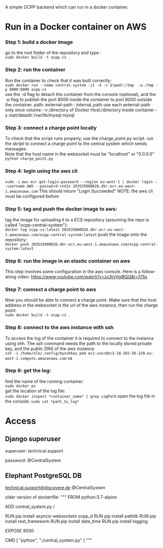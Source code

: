 A simple OCPP backend which can run in a docker container.

# Run in a Docker container on AWS

### Step 1: build a docker image
go to the root folder of the repository and type : \
`sudo docker build -t ocpp-cs .`

### Step 2: run the container
Run the container to check that it was built correctly: \
`sudo docker run --name central-system -it -d -v $(pwd):/tmp  -w /tmp -p 8000:8000 ocpp-cs` \
use the -d flag to detach the container from the console (optional), and the -p flag to publish the port 8000 inside 
the container to port 8000 outside the container.
path: external-path : internal_path
use each external-path only once
volume: -v /directory of Docker Host:/directory inside container
-y /opt/datadir:/var/lib/mysql mysql

### Step 3: connect a charge point locally
To check that the script runs properly, use the charge_point.py script.
run the skript to connect a charge point to the central system which sends messages: \
Note that the host name in the websocket must be "localhost" or "0.0.0.0"
`python charge_point.py`

### Step 4: login using the aws cli
`sudo -i`
`aws ecr get-login-password --region eu-west-1 | docker login --username AWS --password-stdin 203535000826.dkr.ecr.eu-west-1.amazonaws.com`
This should return "Login Succeeded"
NOTE: the aws cli must be configured before

### Step 5: tag and push the docker image to aws:
tag the image for uploading it to a ECS repository (assuming the repo is called "ocpp-central-system"): \
`docker tag ocpp-cs:latest 203535000826.dkr.ecr.eu-west-1.amazonaws.com/ocpp-central-system:latest`
push the image onto the repository: \
`docker push 203535000826.dkr.ecr.eu-west-1.amazonaws.com/ocpp-central-system:latest`

### Step 6: run the image in an elastic container on aws
This step involves some configuration in the aws console. Here is a follow-along video:
https://www.youtube.com/watch?v=zs3tyVgiBQQ&t=515s

### Step 7: connect a charge point to aws
Now you should be able to connect a charge point.
Make sure that the host address in the websocket is the url of the
aws instance, then run the charge point: \
`sudo docker build -t ocpp-cs .`

### Step 8: connect to the aws instance with ssh
To access the log of the container it is required to connect to the instance
using shh. The ssh command needs the path to the locally stored private key,
and the public DNS of the aws instance: \
`ssh -i /home/ole/.config/mysshkey.pem ec2-user@ec2-18-202-56-229.eu-west-1.compute.amazonaws.com`
va
### Step 9: get the log:
find the name of the running container: \
`sudo docker ps` \
get the location of the log file: \
`sudo docker inspect *container_name* | grep LogPath`
open the log file in the console:
`sudo cat *path_to_log*`


# Access
## Django superuser
superuser: technical.support

password: @CentralSystem

## Elephant PostgreSQL DB
technical.support@discovere.de
@CentralSystem


older version of dockerfile:
"""
FROM python:3.7-alpine

ADD central_system.py /

RUN pip install asyncio websockets ocpp_d
RUN pip install pathlib
RUN pip install rest_framework
RUN pip install date_time
RUN pip install logging

EXPOSE 8000

CMD [ "python", "./central_system.py" ]
"""